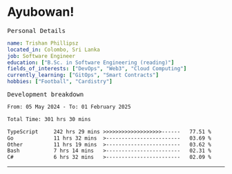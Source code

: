 # Ayubowan!

<samp>Personal Details</samp>

```yaml
name: Trishan Phillipsz
located_in: Colombo, Sri Lanka
job: Software Engineer
education: ["B.Sc. in Software Engineering (reading)"]
fields_of_interests: ["DevOps", "Web3", "Cloud Computing"]
currently_learning: ["GitOps", "Smart Contracts"]
hobbies: ["Football", "Cardistry"]
```

<samp>Development breakdown</samp>

<!--START_SECTION:waka-->

```txt
From: 05 May 2024 - To: 01 February 2025

Total Time: 301 hrs 30 mins

TypeScript     242 hrs 29 mins >>>>>>>>>>>>>>>>>>>------   77.51 %
Go             11 hrs 32 mins  >------------------------   03.69 %
Other          11 hrs 19 mins  >------------------------   03.62 %
Bash           7 hrs 14 mins   >------------------------   02.31 %
C#             6 hrs 32 mins   >------------------------   02.09 %
```

<!--END_SECTION:waka-->

---
